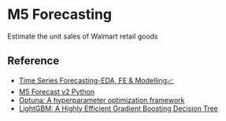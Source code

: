 # M5 Forecasting
Estimate the unit sales of Walmart retail goods

## Reference
- [Time Series Forecasting-EDA, FE & Modelling📈](https://www.kaggle.com/anshuls235/time-series-forecasting-eda-fe-modelling)
- [M5 Forecast v2 Python](https://www.kaggle.com/kneroma/m5-forecast-v2-python)
- [Optuna: A hyperparameter optimization framework](https://github.com/optuna/optuna)
- [LightGBM: A Highly Efficient Gradient Boosting Decision Tree](https://papers.nips.cc/paper/2017/file/6449f44a102fde848669bdd9eb6b76fa-Paper.pdf)